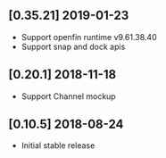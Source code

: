 ## [0.35.21] 2019-01-23
- Support openfin runtime v9.61.38.40
- Support snap and dock apis

## [0.20.1] 2018-11-18
- Support Channel mockup
## [0.10.5] 2018-08-24
- Initial stable release